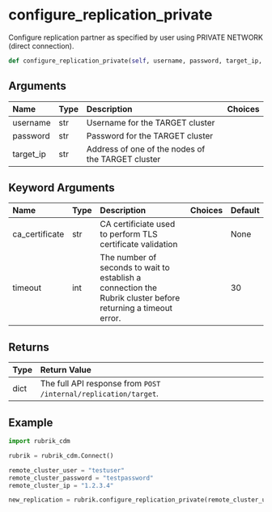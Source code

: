 # configure\_replication\_private

Configure replication partner as specified by user using PRIVATE NETWORK \(direct connection\).

```python
def configure_replication_private(self, username, password, target_ip, ca_certificate=None, timeout=30):
```

## Arguments

| Name | Type | Description | Choices |
| :--- | :--- | :--- | :--- |
| username | str | Username for the TARGET cluster |  |
| password | str | Password for the TARGET cluster |  |
| target\_ip | str | Address of one of the nodes of the TARGET cluster |  |

## Keyword Arguments

| Name | Type | Description | Choices | Default |
| :--- | :--- | :--- | :--- | :--- |
| ca\_certificate | str | CA certificiate used to perform TLS certificate validation |  | None |
| timeout | int | The number of seconds to wait to establish a connection the Rubrik cluster before returning a timeout error. |  | 30 |

## Returns

| Type | Return Value |
| :--- | :--- |
| dict | The full API response from `POST /internal/replication/target`. |

## Example

```python
import rubrik_cdm

rubrik = rubrik_cdm.Connect()

remote_cluster_user = "testuser"
remote_cluster_password = "testpassword"
remote_cluster_ip = "1.2.3.4"

new_replication = rubrik.configure_replication_private(remote_cluster_user, remote_cluster_password, remote_cluster_ip)
```

